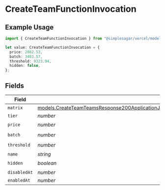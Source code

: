 # CreateTeamFunctionInvocation

## Example Usage

```typescript
import { CreateTeamFunctionInvocation } from "@simplesagar/vercel/models/createteamop.js";

let value: CreateTeamFunctionInvocation = {
  price: 2082.53,
  batch: 3483.57,
  threshold: 9323.94,
  hidden: false,
};
```

## Fields

| Field                                                                                                                                                                                                                    | Type                                                                                                                                                                                                                     | Required                                                                                                                                                                                                                 | Description                                                                                                                                                                                                              |
| ------------------------------------------------------------------------------------------------------------------------------------------------------------------------------------------------------------------------ | ------------------------------------------------------------------------------------------------------------------------------------------------------------------------------------------------------------------------ | ------------------------------------------------------------------------------------------------------------------------------------------------------------------------------------------------------------------------ | ------------------------------------------------------------------------------------------------------------------------------------------------------------------------------------------------------------------------ |
| `matrix`                                                                                                                                                                                                                 | [models.CreateTeamTeamsResponse200ApplicationJSONResponseBodyBillingInvoiceItemsFunctionInvocationMatrix](../models/createteamteamsresponse200applicationjsonresponsebodybillinginvoiceitemsfunctioninvocationmatrix.md) | :heavy_minus_sign:                                                                                                                                                                                                       | N/A                                                                                                                                                                                                                      |
| `tier`                                                                                                                                                                                                                   | *number*                                                                                                                                                                                                                 | :heavy_minus_sign:                                                                                                                                                                                                       | N/A                                                                                                                                                                                                                      |
| `price`                                                                                                                                                                                                                  | *number*                                                                                                                                                                                                                 | :heavy_check_mark:                                                                                                                                                                                                       | N/A                                                                                                                                                                                                                      |
| `batch`                                                                                                                                                                                                                  | *number*                                                                                                                                                                                                                 | :heavy_check_mark:                                                                                                                                                                                                       | N/A                                                                                                                                                                                                                      |
| `threshold`                                                                                                                                                                                                              | *number*                                                                                                                                                                                                                 | :heavy_check_mark:                                                                                                                                                                                                       | N/A                                                                                                                                                                                                                      |
| `name`                                                                                                                                                                                                                   | *string*                                                                                                                                                                                                                 | :heavy_minus_sign:                                                                                                                                                                                                       | N/A                                                                                                                                                                                                                      |
| `hidden`                                                                                                                                                                                                                 | *boolean*                                                                                                                                                                                                                | :heavy_check_mark:                                                                                                                                                                                                       | N/A                                                                                                                                                                                                                      |
| `disabledAt`                                                                                                                                                                                                             | *number*                                                                                                                                                                                                                 | :heavy_minus_sign:                                                                                                                                                                                                       | N/A                                                                                                                                                                                                                      |
| `enabledAt`                                                                                                                                                                                                              | *number*                                                                                                                                                                                                                 | :heavy_minus_sign:                                                                                                                                                                                                       | N/A                                                                                                                                                                                                                      |